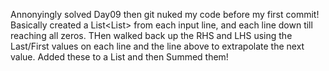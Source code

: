 Annonyingly solved Day09 then git nuked my code before my first commit!
Basically created a List<List<long>> from each input line, and each line down till reaching all zeros. THen walked back up the RHS and LHS using the Last/First values on each line and the line above to extrapolate the next value. Added these to a List<lon> and then Summed them! 
